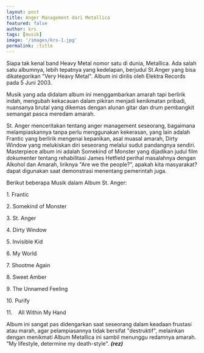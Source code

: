 ```yaml
---
layout: post
title: Anger Management dari Metallica
featured: false
author: krs
tags: [musik]
image: '/images/krs-1.jpg'
permalink: :title
---
```


Siapa tak kenal band Heavy Metal nomor satu di dunia, Metallica. Ada salah satu albumnya, lebih tepatnya yang kedelapan, berjudul St.Anger yang bisa dikategorikan "Very Heavy Metal". Album ini dirilis oleh Elektra Records pada 5 Juni 2003.

Musik yang ada didalam album ini menggambarkan amarah tapi berlirik indah, mengubah kekacauan dalam pikiran menjadi kenikmatan pribadi, nuansanya brutal yang dikemas dengan alunan gitar dan drum pembangkit semangat pasca meredam amarah.

St. Anger menceritakan tentang anger management seseorang, bagaimana melampiaskannya tanpa perlu menggunakan kekerasan, yang lain adalah Frantic yang berlirik mengenai kepanikan, asal muasal amarah, Dirty Window yang melukiskan diri seseorang melalui sudut pandangnya sendiri. Masterpiece album ini adalah Somekind of Monster yang dijadikan judul film dokumenter tentang rehabilitasi James Hetfield perihal masalahnya dengan Alkohol dan Amarah, liriknya "Are we the people?", apakah kita masyarakat? dapat digunakan saat demonstrasi menentang pemerintah juga.

Berikut beberapa Musik dalam Album St. Anger:

1\. Frantic

2\. Somekind of Monster

3\. St. Anger

4\. Dirty Window

5\. Invisible Kid

6\. My World

7\. Shootme Again

8\. Sweet Amber

9\. The Unnamed Feeling

10\.	Purify

11\.    All Within My Hand

Album ini sangat pas didengarkan saat seseorang dalam keadaan frustasi atau marah, agar pelampiasannya tidak bersifat "destruktif", melainkan dengan menikmati Album Metallica ini sambil menunggu redamnya amarah. "My lifestyle, determine my death-style". **_(rez)_**
